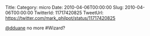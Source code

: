 Title: 
Category: micro
Date: 2010-04-06T00:00:00
Slug: 2010-04-06T00:00:00
TwitterId: 11717420825
TweetUrl: https://twitter.com/mark_philpot/status/11717420825

[@dduane](https://twitter.com/dduane) no more #Wizard?
